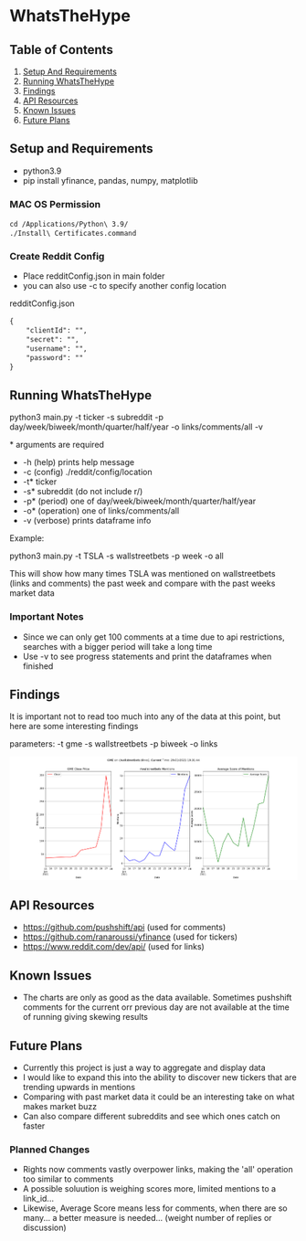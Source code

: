# WhatsTheHype

## Table of Contents
1. [Setup And Requirements](#setup-and-requirements)
2. [Running WhatsTheHype](#running-whatsthehype)
3. [Findings](#findings)
3. [API Resources](#api-resources)
4. [Known Issues](#knwon-issues)
5. [Future Plans](#future-plans)

## Setup and Requirements

- python3.9
- pip install yfinance, pandas, numpy, matplotlib

### MAC OS Permission

```
cd /Applications/Python\ 3.9/
./Install\ Certificates.command
```

### Create Reddit Config

- Place redditConfig.json in main folder
- you can also use -c to specify another config location

redditConfig.json
```
{
    "clientId": "",
    "secret": "",
    "username": "",
    "password": ""
}
```

## Running WhatsTheHype

python3 main.py -t ticker -s subreddit -p day/week/biweek/month/quarter/half/year -o links/comments/all -v

\* arguments are required

- -h (help) prints help message
- -c (config) ./reddit/config/location
- -t* ticker
- -s* subreddit (do not include r/)
- -p* (period) one of day/week/biweek/month/quarter/half/year
- -o* (operation) one of links/comments/all
- -v (verbose) prints dataframe info

Example:

python3 main.py -t TSLA -s wallstreetbets -p week -o all

This will show how many times TSLA was mentioned on wallstreetbets (links and comments) the past week and compare with the past weeks market data

### Important Notes

- Since we can only get 100 comments at a time due to api restrictions, searches with a bigger period will take a long time
- Use -v to see progress statements and print the dataframes when finished

## Findings

It is important not to read too much into any of the data at this point, but here are some interesting findings

parameters: -t gme -s wallstreetbets -p biweek -o links

![Image of gme-biweek-links](https://github.com/krleitch/WhatsTheHype/blob/main/examples/gme-biweek-links.png)

## API Resources

- https://github.com/pushshift/api (used for comments)
- https://github.com/ranaroussi/yfinance (used for tickers)
- https://www.reddit.com/dev/api/ (used for links)

## Known Issues

- The charts are only as good as the data available. Sometimes pushshift comments for the current orr previous day are not available at the time of running  giving skewing results

## Future Plans

- Currently this project is just a way to aggregate and display data
- I would like to expand this into the ability to discover new tickers that are trending upwards in mentions
- Comparing with past market data it could be an interesting take on what makes market buzz
- Can also compare different subreddits and see which ones catch on faster

### Planned Changes

- Rights now comments vastly overpower links, making the 'all' operation too similar to comments
- A possible soluution is weighing scores more, limited mentions to a link_id...
- Likewise, Average Score means less for comments, when there are so many... a better measure is needed... (weight number of replies or discussion)